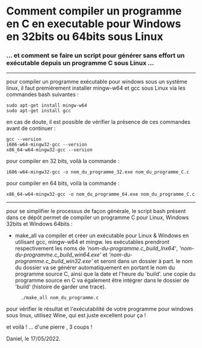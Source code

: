 # Comment compiler un programme en C en executable pour Windows en 32bits ou 64bits sous Linux
### ... et comment se faire un script pour générer sans effort un exécutable depuis un programme C sous Linux ...
-----

pour compiler un programme exécutable pour windows sous un système linux, il faut premièrement installer mingw-w64 et gcc sous Linux via les commandes bash suivantes :  
    
    sudo apt-get install mingw-w64
    sudo apt-get install gcc
    
en cas de doute, il est possible de vérifier la présence de ces commandes avant de continuer :

    gcc --version
    i686-w64-mingw32-gcc --version
    x86_64-w64-mingw32-gcc --version

pour compiler en 32 bits, voilà la commande :  
    
    i686-w64-mingw32-gcc -o nom_du_programme_32.exe nom_du_programme_C.c

pour compiler en 64 bits, voilà la commande :  
    
    x86_64-w64-mingw32-gcc -o nom_du_programme_64.exe nom_du_programme_C.c

-----

pour se simplifier le processus de façon générale, le script bash présent dans ce dépôt permet de compiler un programme C pour Linux, Windows 32bits et Windows 64bits :  
- make_all va compiler et créer un exécutable pour Linux & Windows en utilisant gcc, mingw-w64 et mingw. les exécutables prendront respectivement les noms de *'nom-du-programme.c_build_lnx64'*, *'nom-du-programme.c_build_win64.exe'* et *'nom-du-programme.c_build_win32.exe'* et seront dans un dossier à part. le nom du dossier va se générer automatiquement en portant le nom du programme source C, ainsi que la date et l'heure du 'build'. une copie du programme source en C va également être intégrer dans le dossier de 'build' (histoire de garder une trace).

        ./make_all nom_du_programme.c

pour vérifier le résultat et l'exécutabilité de votre programme pour windows sous linux, utilisez Wine, qui est juste excellent pour ça !  

et voilà ! ... d'une pierre , 3 coups !

Daniel, le 17/05/2022.  


